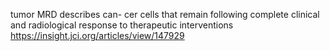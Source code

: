 tumor MRD describes can- cer cells that remain following complete clinical and radiological response to therapeutic interventions
https://insight.jci.org/articles/view/147929
